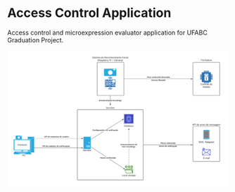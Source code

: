 # Access Control Application
Access control and microexpression evaluator application for UFABC Graduation Project.

![Screenshot](Application-Sketch.png)
